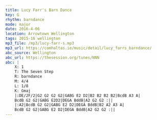 ```yaml
---
title: Lucy Farr's Barn Dance
key: G
rhythm: barndance
mode: major
date: 2016-4-06
location: Arrowtown Wellington
tags: 2015-16 wellington 
mp3_file: /mp3/lucy-farr-s.mp3
mp3_url: https://comhaltas.ie/music/detail/lucy_farrs_barndance/ 
abc_source: Wellington
abc_url: https://thesession.org/tunes/NNN
abc: |
    X: 1
    T: The Seven Step
    R: barndance
    M: 4/4
    L: 1/8
    K: Gmaj
    |:DE/2F/2|G2 G2 G2 G2|GABG E2 D2|B2 B2 B2 B2|BcdB A3 A|
    BcdB G2 G2|GABG E2D2|DEGA BddB|A2 G2 G2 :||
    |:A2|BcdB G2 G2|GABG E2 D2|DEGA BddB|B2 A2 A3 A|
    BcdB G2 G2|GABG E2 D2|DEGA BddB|A2 G2 G2 :||
---
```

